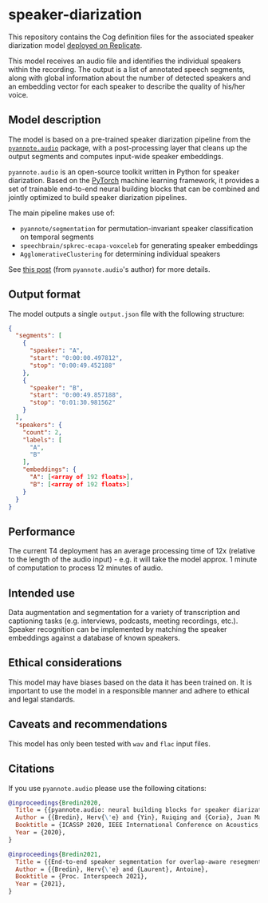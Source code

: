 # speaker-diarization

This repository contains the Cog definition files for the associated speaker diarization model [deployed on Replicate](https://replicate.com/meronym/speaker-diarization).

This model receives an audio file and identifies the individual speakers within the recording. The output is a list of annotated speech segments, along with global information about the number of detected speakers and an embedding vector for each speaker to describe the quality of his/her voice.

## Model description

The model is based on a pre-trained speaker diarization pipeline from the [`pyannote.audio`](pyannote.github.io) package, with a post-processing layer that cleans up the output segments and computes input-wide speaker embeddings.

`pyannote.audio` is an open-source toolkit written in Python for speaker diarization. Based on the [PyTorch](pytorch.org) machine learning framework, it provides a set of trainable end-to-end neural building blocks that can be combined and jointly optimized to build speaker diarization pipelines.

The main pipeline makes use of:

- `pyannote/segmentation` for permutation-invariant speaker classification on temporal segments
- `speechbrain/spkrec-ecapa-voxceleb` for generating speaker embeddings
- `AgglomerativeClustering` for determining individual speakers

See [this post](https://herve.niderb.fr/fastpages/2022/10/23/One-speaker-segmentation-model-to-rule-them-all.html) (from `pyannote.audio`'s author) for more details.

## Output format

The model outputs a single `output.json` file with the following structure:

```json
{
  "segments": [
    {
      "speaker": "A",
      "start": "0:00:00.497812",
      "stop": "0:00:49.452188"
    },
    {
      "speaker": "B",
      "start": "0:00:49.857188",
      "stop": "0:01:30.981562"
    }
  ],
  "speakers": {
    "count": 2,
    "labels": [
      "A",
      "B"
    ],
    "embeddings": {
      "A": [<array of 192 floats>],
      "B": [<array of 192 floats>]
    }
  }
}
```

## Performance

The current T4 deployment has an average processing time of 12x (relative to the length of the audio input) - e.g. it will take the model approx. 1 minute of computation to process 12 minutes of audio.

## Intended use

Data augmentation and segmentation for a variety of transcription and captioning tasks (e.g. interviews, podcasts, meeting recordings, etc.). Speaker recognition can be implemented by matching the speaker embeddings against a database of known speakers.

## Ethical considerations

This model may have biases based on the data it has been trained on. It is important to use the model in a responsible manner and adhere to ethical and legal standards.

## Caveats and recommendations

This model has only been tested with `wav` and `flac` input files.

## Citations

If you use `pyannote.audio` please use the following citations:

```bibtex
@inproceedings{Bredin2020,
  Title = {{pyannote.audio: neural building blocks for speaker diarization}},
  Author = {{Bredin}, Herv{\'e} and {Yin}, Ruiqing and {Coria}, Juan Manuel and {Gelly}, Gregory and {Korshunov}, Pavel and {Lavechin}, Marvin and {Fustes}, Diego and {Titeux}, Hadrien and {Bouaziz}, Wassim and {Gill}, Marie-Philippe},
  Booktitle = {ICASSP 2020, IEEE International Conference on Acoustics, Speech, and Signal Processing},
  Year = {2020},
}
```

```bibtex
@inproceedings{Bredin2021,
  Title = {{End-to-end speaker segmentation for overlap-aware resegmentation}},
  Author = {{Bredin}, Herv{\'e} and {Laurent}, Antoine},
  Booktitle = {Proc. Interspeech 2021},
  Year = {2021},
}
```

